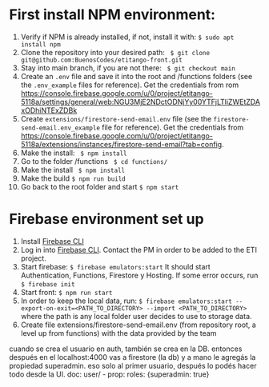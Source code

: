 # First install NPM environment:

1. Verify if NPM is already installed, if not, install it with:
   `$ sudo apt install npm`
2. Clone the repository into your desired path:
   ` $ git clone git@github.com:BuenosCodes/etitango-front.git`
3. Stay into main branch, if you are not there:
   ` $ git checkout main`
4. Create an `.env` file and save it into the root and /functions folders (see the `.env_example` files for reference). Get the credentials from rom https://console.firebase.google.com/u/0/project/etitango-5118a/settings/general/web:NGU3MjE2NDctODNjYy00YTFjLTliZWEtZDAxODhiNTExZDBk
5. Create `extensions/firestore-send-email.env` file (see the `firestore-send-email.env_example` file for reference). Get the credentials from https://console.firebase.google.com/u/0/project/etitango-5118a/extensions/instances/firestore-send-email?tab=config.
6. Make the install:
   ` $ npm install`
7. Go to the folder /functions
   ` $ cd functions/`
8. Make the install
   ` $ npm install`
9. Make the build
   `$ npm run build`
10. Go back to the root folder and start
    `$ npm start`

# Firebase environment set up

1. Install [Firebase CLI](https://firebase.google.com/docs/cli#setup_update_cli)
2. Log in into [Firebase CLI](https://firebase.google.com/docs/cli#sign-in-test-cli). Contact the PM in order to be added to the ETI project.
3. Start firebase:
   `$ firebase emulators:start`
   It should start Authentication, Functions, Firestore y Hosting. If some error occurs, run
   `$ firebase init`
4. Start front:
   `$ npm run start`
5. In order to keep the local data, run:
   `$ firebase emulators:start --export-on-exit=<PATH_TO_DIRECTORY> --import <PATH_TO_DIRECTORY>`
   where the path is any local folder user decides to use to storage data.
6. Create file extensions/firestore-send-email.env (from repository root, a level up from functions) with the data provided by the team

cuando se crea el usuario en auth, también se crea en la DB. entonces después en el localhost:4000 vas a firestore (la db) y a mano le agregás la propiedad superadmin. eso solo al primer usuario, después lo podés hacer todo desde la UI.
doc: user/<userid> - prop: roles: {superadmin: true}